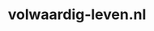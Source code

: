---
layout: post
title:  "volwaardig-leven.nl"
internal_url:  "/data/volwaardig-leven.nl.html"
categories: dutchgov
---